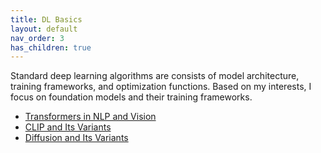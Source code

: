 ```yaml
---
title: DL Basics
layout: default
nav_order: 3
has_children: true
---
```

Standard deep learning algorithms are consists of model architecture, training frameworks, and optimization functions. Based on my interests, I focus on foundation models and their training frameworks.

- [Transformers in NLP and Vision](https://jason-cs18.github.io/ml-engineering/transformers.html)
- [CLIP and Its Variants](https://jason-cs18.github.io/ml-engineering/clip.html)
- [Diffusion and Its Variants](https://jason-cs18.github.io/ml-engineering/diffusion.html)